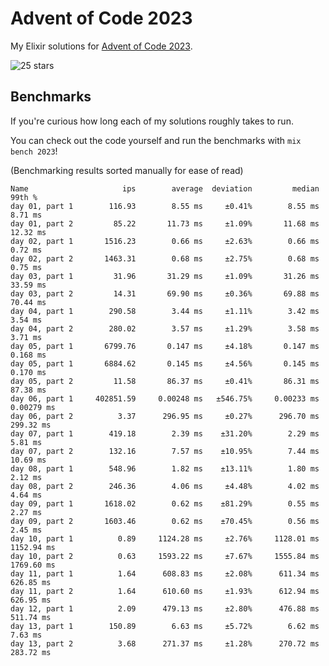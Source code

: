 # Advent of Code 2023

My Elixir solutions for [Advent of Code 2023](https://adventofcode.com/2023).

<!-- stars 2023 start --><img src="https://img.shields.io/static/v1?label=2023&message=25%20stars&style=for-the-badge&color=yellow" alt="25 stars" /><!-- stars 2023 end -->

## Benchmarks

If you're curious how long each of my solutions roughly takes to run.

You can check out the code yourself and run the benchmarks with `mix bench 2023`!

(Benchmarking results sorted manually for ease of read)

```
Name                     ips        average  deviation         median         99th %
day 01, part 1        116.93        8.55 ms     ±0.41%        8.55 ms        8.71 ms
day 01, part 2         85.22       11.73 ms     ±1.09%       11.68 ms       12.32 ms
day 02, part 1       1516.23        0.66 ms     ±2.63%        0.66 ms        0.72 ms
day 02, part 2       1463.31        0.68 ms     ±2.75%        0.68 ms        0.75 ms
day 03, part 1         31.96       31.29 ms     ±1.09%       31.26 ms       33.59 ms
day 03, part 2         14.31       69.90 ms     ±0.36%       69.88 ms       70.44 ms
day 04, part 1        290.58        3.44 ms     ±1.11%        3.42 ms        3.54 ms
day 04, part 2        280.02        3.57 ms     ±1.29%        3.58 ms        3.71 ms
day 05, part 1       6799.76       0.147 ms     ±4.18%       0.147 ms       0.168 ms
day 05, part 1       6884.62       0.145 ms     ±4.56%       0.145 ms       0.170 ms
day 05, part 2         11.58       86.37 ms     ±0.41%       86.31 ms       87.38 ms
day 06, part 1     402851.59     0.00248 ms   ±546.75%     0.00233 ms     0.00279 ms
day 06, part 2          3.37      296.95 ms     ±0.27%      296.70 ms      299.32 ms
day 07, part 1        419.18        2.39 ms    ±31.20%        2.29 ms        5.81 ms
day 07, part 2        132.16        7.57 ms    ±10.95%        7.44 ms       10.69 ms
day 08, part 1        548.96        1.82 ms    ±13.11%        1.80 ms        2.12 ms
day 08, part 2        246.36        4.06 ms     ±4.48%        4.02 ms        4.64 ms
day 09, part 1       1618.02        0.62 ms    ±81.29%        0.55 ms        2.27 ms
day 09, part 2       1603.46        0.62 ms    ±70.45%        0.56 ms        2.45 ms
day 10, part 1          0.89     1124.28 ms     ±2.76%     1128.01 ms     1152.94 ms
day 10, part 2          0.63     1593.22 ms     ±7.67%     1555.84 ms     1769.60 ms
day 11, part 1          1.64      608.83 ms     ±2.08%      611.34 ms      626.85 ms
day 11, part 2          1.64      610.60 ms     ±1.93%      612.94 ms      626.95 ms
day 12, part 1          2.09      479.13 ms     ±2.80%      476.88 ms      511.74 ms
day 13, part 1        150.89        6.63 ms     ±5.72%        6.62 ms        7.63 ms
day 13, part 2          3.68      271.37 ms     ±1.28%      270.72 ms      283.72 ms
```
